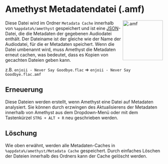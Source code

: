 # Amethyst Metadatendatei (.amf)

<img align="right" src="https://github.com/Geoxor/amethyst/raw/master/assets/images/amf.png" alt=".amf" width="128"/>

Diese Datei wird im Ordner `Metadata Cache` innerhalb von `%appdata%/amethyst` gespeichert und ist eine [JSON](https://de.wikipedia.org/wiki/JavaScript_Object_Notation)-Datei, die die Metadaten der gegebenen Audiodatei enthält. Der Dateiname ist der gleiche wie der Name der Audiodatei, für die er Metadaten speichert. Wenn die Datei umbenannt wird, muss Amethyst die Metadaten erneut cachen, was bedeutet, dass es Kopien von gecachten Dateien geben kann.

z.B. `enjoii - Never Say Goodbye.flac` => `enjoii - Never Say Goodbye.flac.amf`

## Erneuerung

Diese Dateien werden erstellt, wenn Amethyst eine Datei auf Metadaten analysiert. Sie können durch erzwingen des Aktualisierens der Metadaten innerhalb von Amethyst aus dem Dropdown-Menü oder mit dem Tastenkürzel `STRG + ALT + R` neu geschrieben werden.

## Löschung

Wie oben erwähnt, werden alle Metadaten-Caches in `%appdata%/amethyst/Metadata Cache` gespeichert. Durch einfaches Löschen der Dateien innerhalb des Ordners kann der Cache gelöscht werden.
